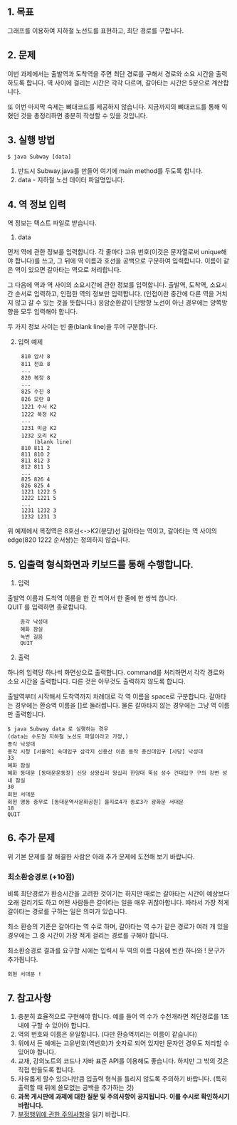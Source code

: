 ## 1\. 목표

그래프를 이용하여 지하철 노선도를 표현하고, 최단 경로를 구합니다.

## 2\. 문제

이번 과제에서는 출발역과 도착역을 주면 최단 경로를 구해서 경로와 소요 시간을 출력하도록 합니다. 역 사이에 걸리는 시간은 각각 다르며, 갈아타는 시간은 5분으로 계산합니다.

또 이번 마지막 숙제는 뼈대코드를 제공하지 않습니다. 지금까지의 뼈대코드를 통해 익혔던 것을 총정리하면 충분히 작성할 수 있을 것입니다.

## 3\. 실행 방법

`$ java Subway [data]`

1. 반드시 Subway.java를 만들어 여기에 main method를 두도록 합니다.
2. data - 지하철 노선 데이터 파일명입니다.

## 4\. 역 정보 입력

역 정보는 텍스트 파일로 받습니다.

1. data

먼저 역에 관한 정보를 입력합니다. 각 줄마다 고유 번호(이것은 문자열로써 unique해야 합니다)를 쓰고, 그 뒤에 역 이름과 호선을 공백으로 구분하여 입력합니다. 이름이 같은 역이 있으면 갈아타는 역으로 처리합니다.

그 다음에 역과 역 사이의 소요시간에 관한 정보를 입력합니다. 출발역, 도착역, 소요시간 순서로 입력하고, 인접한 역의 정보만 입력합니다. (인접이란 중간에 다른 역을 거치지 않고 갈 수 있는 것을 뜻합니다.) 응암순환같이 단방향 노선이 아닌 경우에는 양쪽방향을 모두 입력해야 합니다.

두 가지 정보 사이는 빈 줄(blank line)을 두어 구분합니다.

2. 입력 예제

        810 암사 8
        811 천호 8
        ...
        820 복정 8
        ...
        825 수진 8
        826 모란 8
        1221 수서 K2
        1222 복정 K2
        ...
        1231 미금 K2
        1232 오리 K2
            (blank line)
        810 811 2
        811 810 2
        811 812 3
        812 811 3
        ...
        825 826 4
        826 825 4
        1221 1222 5
        1222 1221 5
        ...
        1231 1232 3
        1232 1231 3

위 예제에서 복정역은 8호선&lt;-&gt;K2(분당)선 갈아타는 역이고, 갈아타는 역 사이의 edge(820 1222 순서쌍)는 정의하지 않습니다.

## 5\. 입출력 형식화면과 키보드를 통해 수행합니다.

1. 입력

출발역 이름과 도착역 이름을 한 칸 띄어서 한 줄에 한 쌍씩 씁니다.  
QUIT 를 입력하면 종료합니다.

        종각 낙성대
        혜화 잠실
        녹번 길음
        QUIT

2. 출력

하나의 입력당 하나씩 화면상으로 출력합니다. command를 처리하면서 각각 경로와 소요 시간을 출력합니다. 다른 것은 아무것도 출력하지 않도록 합니다.

출발역부터 시작해서 도착역까지 차례대로 각 역 이름을 space로 구분합니다. 갈아타는 경우에는 환승역 이름을 []로 둘러쌉니다. 물론 갈아타지 않는 경우에는 그냥 역 이름만 출력합니다.

    $ java Subway data 로 실행하는 경우
    (data는 수도권 지하철 노선도 파일이라고 가정,)
    종각 낙성대
    종각 시청 [서울역] 숙대입구 삼각지 신용산 이촌 동작 총신대입구 [사당] 낙성대
    33
    혜화 잠실
    혜화 동대문 [동대문운동장] 신당 상왕십리 왕십리 한양대 뚝섬 성수 건대입구 구의 강변 성내 잠실
    30
    회현 서대문
    회현 명동 충무로 [동대문역사문화공원] 을지로4가 종로3가 광화문 서대문
    18
    QUIT

## 6\. 추가 문제

위 기본 문제를 잘 해결한 사람은 아래 추가 문제에 도전해 보기 바랍니다.

### 최소환승경로 (+10점)

비록 최단경로가 환승시간을 고려한 것이기는 하지만 때로는 갈아타는 시간이 예상보다 오래 걸리기도 하고 어떤 사람들은 갈아타는 일을 매우 귀찮아합니다. 따라서 가장 적게 갈아타는 경로를 구하는 일은 의미가 있습니다.

최소 환승의 기준은 갈아타는 역 수로 하며, 갈아타는 역 수가 같은 경로가 여러 개 있을 경우에는 그 중 시간이 가장 적게 걸리는 경로를 구해야 합니다.

최소환승경로 결과를 요구할 시에는 입력시 두 역의 이름 다음에 빈칸 하나와 ! 문구가 추가됩니다.


    회현 서대문 !

## 7\. 참고사항

1. 충분히 효율적으로 구현해야 합니다. 예를 들어 역 수가 수천개라면 최단경로를 1초 내에 구할 수 있어야 합니다.
2. 역의 번호와 이름은 유일합니다. (다만 환승역끼리는 이름이 같습니다)
3. 위에서 든 예에는 고유번호(역번호)가 숫자로 되어 있지만 문자인 경우도 처리할 수 있어야 합니다.
4. 교재, 강의노트의 코드나 자바 표준 API를 이용해도 좋습니다. 하지만 그 밖의 것은 직접 만들도록 합니다.
5. 자유롭게 할수 있으니만큼 입출력 형식을 틀리지 않도록 주의하기 바랍니다. (특히 출력할 때 뒤에 쓸모없는 공백을 추가하는 것)
6. **과목 게시판에 과제에 대한 질문 및 주의사항이 공지됩니다. 이를 수시로 확인하시기 바랍니다.**
7. [부정행위에 관한 주의사항][1]을 읽기 바랍니다.

[1]: https://soar.snu.ac.kr/assignments/cheating
